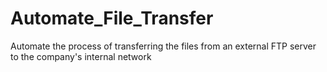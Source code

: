 # Automate_File_Transfer
Automate the process of transferring the files from an external FTP server to the company's internal network
